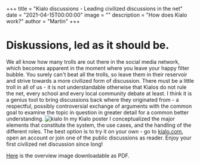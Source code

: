 +++
title = "Kialo discussions - Leading civilized discussions in the net"
date = "2021-04-15T00:00:00"
image = ""
description = "How does Kialo work?"
author = "Martin"
+++

# Diskussions, led as it should be.

We all know how many trolls are out there in the social media network, which becomes apparent in the moment where you leave your happy filter bubble. You surely can't beat all the trolls, so leave them in their reservoir and strive towards a more civilized form of discussion. There must be a little troll in all of us - it is not understandable otherwise that Kialos do not rule the net, every school and every local community debate at least. I think it is a genius tool to bring discussions back where they originated from - a respectful, possibly controversial exchange of arguments with the common goal to examine the topic in question in greater detail for a common better understanding.
![kialo](https://res.cloudinary.com/dzw4emsdt/image/upload/v1618529812/selfscrum/kialo_aitma8.png)
In my Kialo poster I conceptualized the major elements that constitute the system, the use cases, and the handling of the different roles. The best option is to try it on your own - go to [kialo.com](https://kialo.com), open an account or join one of the public discussions as reader.  Enjoy your first civilized net discussion since long!

[Here](/images/blog/kialo.pdf) is the overview image downloadable as PDF.
